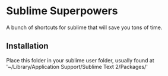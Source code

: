 # Sublime Superpowers	

A bunch of shortcuts for sublime that will save you tons of time.

## Installation
Place this folder in your sublime user folder, usually found at
	'~/Library/Application Support/Sublime Text 2/Packages/'


